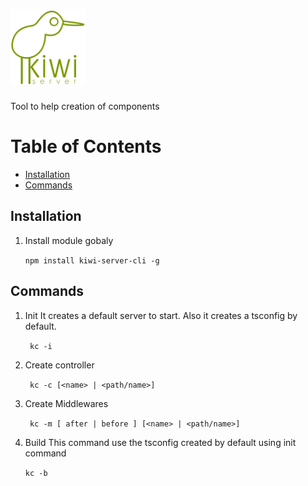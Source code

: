 
# <img src="kiwi.png" width="120" alt="logo">
Tool to help creation of components

# Table of Contents
* [Installation](#installation)
* [Commands](#commands)
  
## Installation
1. Install module gobaly
    
    ` npm install kiwi-server-cli -g `

## Commands
1. Init
    It creates a default server to start. Also it creates a tsconfig by default.
    
    ` kc -i`

2. Create controller
    
    ` kc -c [<name> | <path/name>]`

3. Create Middlewares
    
    ` kc -m [ after | before ] [<name> | <path/name>]`

4. Build 
    This command use the tsconfig created by default using init command

    ` kc -b `
    
